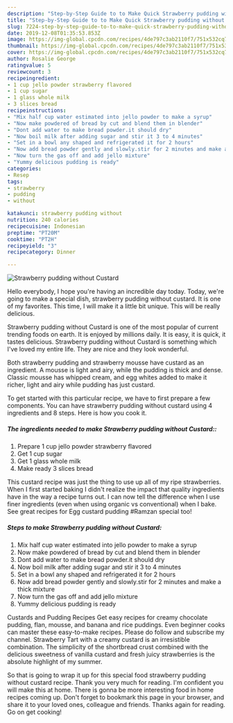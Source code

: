 ```yaml
---
description: "Step-by-Step Guide to to Make Quick Strawberry pudding without Custard"
title: "Step-by-Step Guide to to Make Quick Strawberry pudding without Custard"
slug: 7224-step-by-step-guide-to-to-make-quick-strawberry-pudding-without-custard
date: 2019-12-08T01:35:53.853Z
image: https://img-global.cpcdn.com/recipes/4de797c3ab2110f7/751x532cq70/strawberry-pudding-without-custard-recipe-main-photo.jpg
thumbnail: https://img-global.cpcdn.com/recipes/4de797c3ab2110f7/751x532cq70/strawberry-pudding-without-custard-recipe-main-photo.jpg
cover: https://img-global.cpcdn.com/recipes/4de797c3ab2110f7/751x532cq70/strawberry-pudding-without-custard-recipe-main-photo.jpg
author: Rosalie George
ratingvalue: 5
reviewcount: 3
recipeingredient:
- 1 cup jello powder strawberry flavored
- 1 cup sugar
- 1 glass whole milk
- 3 slices bread
recipeinstructions:
- "Mix half cup water estimated into jello powder to make a syrup"
- "Now make powdered of bread by cut and blend them in blender"
- "Dont add water to make bread powder.it should dry"
- "Now boil milk after adding sugar and stir it 3 to 4 minutes"
- "Set in a bowl any shaped and refrigerated it for 2 hours"
- "Now add bread powder gently and slowly.stir for 2 minutes and make a thick mixture"
- "Now turn the gas off and add jello mixture"
- "Yummy delicious pudding is ready"
categories:
- Resep
tags:
- strawberry
- pudding
- without

katakunci: strawberry pudding without
nutrition: 240 calories
recipecuisine: Indonesian
preptime: "PT20M"
cooktime: "PT2H"
recipeyield: "3"
recipecategory: Dinner

---
```



![Strawberry pudding without Custard](https://img-global.cpcdn.com/recipes/4de797c3ab2110f7/751x532cq70/strawberry-pudding-without-custard-recipe-main-photo.jpg)

Hello everybody, I hope you're having an incredible day today. Today, we're going to make a special dish, strawberry pudding without custard. It is one of my favorites. This time, I will make it a little bit unique. This will be really delicious.

Strawberry pudding without Custard is one of the most popular of current trending foods on earth. It is enjoyed by millions daily. It is easy, it is quick, it tastes delicious. Strawberry pudding without Custard is something which I've loved my entire life. They are nice and they look wonderful.

Both strawberry pudding and strawberry mousse have custard as an ingredient. A mousse is light and airy, while the pudding is thick and dense. Classic mousse has whipped cream, and egg whites added to make it richer, light and airy while pudding has just custard.


To get started with this particular recipe, we have to first prepare a few components. You can have strawberry pudding without custard using 4 ingredients and 8 steps. Here is how you cook it.

##### The ingredients needed to make Strawberry pudding without Custard::

1. Prepare 1 cup jello powder strawberry flavored
1. Get 1 cup sugar
1. Get 1 glass whole milk
1. Make ready 3 slices bread


This custard recipe was just the thing to use up all of my ripe strawberries. When I first started baking I didn&#39;t realize the impact that quality ingredients have in the way a recipe turns out. I can now tell the difference when I use finer ingredients (even when using organic vs conventional) when I bake. See great recipes for Egg custard pudding #Ramzan special too! 

##### Steps to make Strawberry pudding without Custard:

1. Mix half cup water estimated into jello powder to make a syrup
1. Now make powdered of bread by cut and blend them in blender
1. Dont add water to make bread powder.it should dry
1. Now boil milk after adding sugar and stir it 3 to 4 minutes
1. Set in a bowl any shaped and refrigerated it for 2 hours
1. Now add bread powder gently and slowly.stir for 2 minutes and make a thick mixture
1. Now turn the gas off and add jello mixture
1. Yummy delicious pudding is ready


Custards and Pudding Recipes Get easy recipes for creamy chocolate pudding, flan, mousse, and banana and rice puddings. Even beginner cooks can master these easy-to-make recipes. Please do follow and subscribe my channel. Strawberry Tart with a creamy custard is an irresistible combination. The simplicity of the shortbread crust combined with the delicious sweetness of vanilla custard and fresh juicy strawberries is the absolute highlight of my summer. 

So that is going to wrap it up for this special food strawberry pudding without custard recipe. Thank you very much for reading. I'm confident you will make this at home. There is gonna be more interesting food in home recipes coming up. Don't forget to bookmark this page in your browser, and share it to your loved ones, colleague and friends. Thanks again for reading. Go on get cooking!
